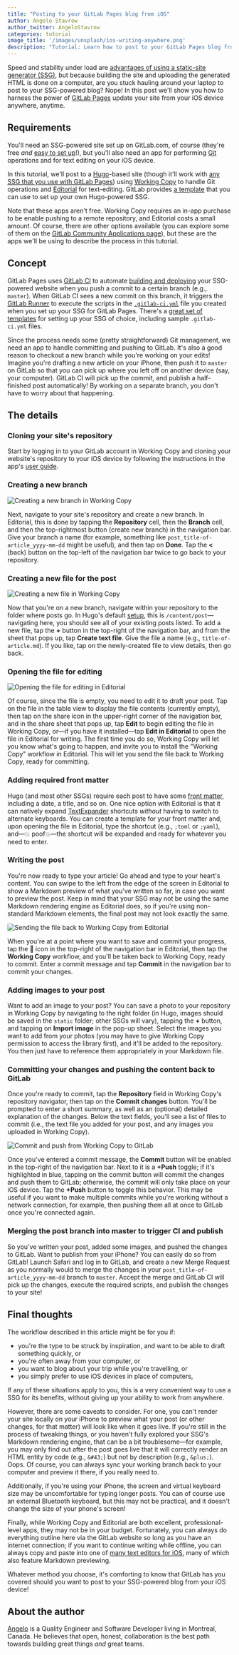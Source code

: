 ```yaml
---
title: "Posting to your GitLab Pages blog from iOS"
author: Angelo Stavrow
author_twitter: AngeloStavrow
categories: tutorial
image_title: '/images/unsplash/ios-writing-anywhere.png'
description: "Tutorial: Learn how to post to your GitLab Pages blog from anywhere, using your iOS device."
---
```


Speed and stability under load are [advantages of using a static-site generator (SSG)][1],
but because building the site and uploading the generated HTML is done on a computer,
are you stuck hauling around your laptop to post to your SSG-powered blog?
Nope! In this post we'll show you how to harness the power of [GitLab Pages][2]
update your site from your iOS device anywhere, anytime.

<!-- more -->

## Requirements

You'll need an SSG-powered site set up on GitLab.com, of course (they're free _and_
[easy to set up][3]!), but you'll also need an app for performing [Git][Git] operations
and for text editing on your iOS device.

In this tutorial, we'll post to a [Hugo][4]-based site (though it'll work with
[any SSG that you use with GitLab Pages][pageshowto]) using [Working Copy][5] to
handle Git operations and [Editorial][6] for text-editing. GitLab provides
[a template][hugotemplate] that you can use to set up your own Hugo-powered SSG.

Note that these apps aren't free. Working Copy requires an in-app purchase to be
enable pushing to a remote repository, and Editorial costs a small amount. Of course,
there are other options available (you can explore some of them on the
[GitLab Community Applications page][7]), but these are the apps we'll be using
to describe the process in this tutorial.

## Concept

GitLab Pages uses [GitLab CI][ci] to automate [building and deploying][cd] your SSG-powered
website when you push a commit to a certain branch (e.g., `master`). When GitLab CI
sees a new commit on this branch, it triggers the [GitLab Runner][gitlabrunner] to
execute the scripts in the [`.gitlab-ci.yml`][gitlabciyml] file you created when
you set up your SSG for GitLab Pages. There's a [great set of templates][templates]
for setting up your SSG of choice, including sample `.gitlab-ci.yml` files.

Since the process needs some (pretty straightforward) Git management, we need an
app to handle committing and pushing to GitLab. It's also a good reason to
checkout a new branch while you're working on your edits! Imagine you're drafting
a new article on your iPhone, then push it to `master` on GitLab so that you can
pick up where you left off on another device (say, your computer). GitLab CI will
pick up the commit, and publish a half-finished post automatically! By working on
a separate branch, you don't have to worry about that happening.

## The details

### Cloning your site's repository

Start by logging in to your GitLab account in Working Copy and cloning your website's
repository to your iOS device by following the instructions in the app's [user guide][8].

### Creating a new branch

![Creating a new branch in Working Copy](images/blogimages/posting-to-your-gitlab-pages-blog-from-ios/wc-add-new-branch-annotated.png)

Next, navigate to your site's repository and create a new branch. In Editorial,
this is done by tapping the **Repository** cell, then the **Branch** cell, and then
the top-rightmost button (create new branch) in the navigation bar. Give your branch
a name (for example, something like `post_title-of-article_yyyy-mm-dd` might be
useful), and then tap on **Done**. Tap the **<** (back) button on the top-left of
the navigation bar twice to go back to your repository.

### Creating a new file for the post

![Creating a new file in Working Copy](images/blogimages/posting-to-your-gitlab-pages-blog-from-ios/wc-add-new-file-annotated.png)

Now that you're on a new branch, navigate within your repository to the folder where
posts go. In Hugo's default [setup][hugoquickstart], this is `/content/post`&mdash;
navigating here, you should see all of your existing posts listed. To add a new
file, tap the **&#43;** button in the top-right of the navigation bar, and from
the sheet that pops up, tap **Create text file**. Give the file a name (e.g.,
`title-of-article.md`). If you like, tap on the newly-created file to view details,
then go back.

### Opening the file for editing

![Opening the file for editing in Editorial](images/blogimages/posting-to-your-gitlab-pages-blog-from-ios/wc-open-file-for-editing-annotated.png)

Of course, since the file is empty, you need to edit it to draft your post. Tap on
the file in the table view to display the file contents (currently empty), then
tap on the share icon in the upper-right corner of the navigation bar, and in the
share sheet that pops up, tap **Edit** to begin editing the file in Working Copy, or&mdash;if you have it installed&mdash;tap **Edit in Editorial** to open the
file in Editorial for writing. The first time you do so, Working Copy will let you
know what's going to happen, and invite you to install the "Working Copy" workflow
in Editorial. This will let you send the file back to Working Copy, ready for committing.

### Adding required front matter

Hugo (and most other SSGs) require each post to have some [front matter][hugofrontmatter],
including a date, a title, and so on. One nice option with Editorial is that it
can natively expand [TextExpander][9] shortcuts _without_ having to switch to
alternate keyboards. You can create a template for your front matter and, upon
opening the file in Editorial, type the shortcut (e.g., `;toml` or `;yaml`),
and&mdash;💥 poof💥&mdash;the shortcut will be expanded and ready for whatever
you need to enter.

### Writing the post

You're now ready to type your article! Go ahead and type to your heart's content.
You can swipe to the left from the edge of the screen in Editorial to show a Markdown
preview of what you've written so far, in case you want to preview the post. Keep
in mind that your SSG may not be using the same Markdown rendering engine as
Editorial does, so if you're using non-standard Markdown elements, the final post
may not look exactly the same.

![Sending the file back to Working Copy from Editorial](images/blogimages/posting-to-your-gitlab-pages-blog-from-ios/wc-editorial-workflow-annotated.png)

When you're at a point where you want to save and commit your progress, tap the 🔧
icon in the top-right of the navigation bar in Editorial, then tap the **Working
Copy** workflow, and you'll be taken back to Working Copy, ready to commit. Enter
a commit message and tap **Commit** in the navigation bar to commit your changes.

### Adding images to your post

Want to add an image to your post? You can save a photo to your repository in Working
Copy by navigating to the right folder (in Hugo, images should be saved in the
`static` folder; other SSGs will vary), tapping the **&#43;** button, and tapping
on **Import image** in the pop-up sheet. Select the images you want to add from
your photos (you may have to give Working Copy permission to access the library
first), and it'll be added to the repository. You then just have to reference them
appropriately in your Markdown file.

### Committing your changes and pushing the content back to GitLab

Once you're ready to commit, tap the **Repository** field in Working Copy's repository
navigator, then tap on the **Commit changes** button. You'll be prompted to enter
a short summary, as well as an (optional) detailed explanation of the changes. Below
the text fields, you'll see a list of files to commit (i.e., the text file you added
for your post, and any images you uploaded in Working Copy).

![Commit and push from Working Copy to GitLab](images/blogimages/posting-to-your-gitlab-pages-blog-from-ios/wc-commit-and-push-annotated.png)

Once you've entered a commit message, the **Commit** button will be enabled in the
top-right of the navigation bar. Next to it is a **&#43;Push** toggle; if it's
highlighted in blue, tapping on the commit button will commit the changes and push
them to GitLab; otherwise, the commit will only take place on your iOS device. Tap
the **&#43;Push** button to toggle this behavior. This may be useful if you want
to make multiple commits while you're working without a network connection, for
example, then pushing them all at once to GitLab once you're connected again.

### Merging the post branch into master to trigger CI and publish

So you've written your post, added some images, and pushed the changes to GitLab.
Want to publish from your iPhone? You can easily do so from GitLab! Launch
Safari and log in to GitLab, and create a new Merge Request as you normally
would to merge the changes in your `post_title-of-article_yyyy-mm-dd` branch to
`master`. Accept the merge and GitLab CI will pick up the changes, execute the
required scripts, and publish the changes to your site!

## Final thoughts

The workflow described in this article might be for you if:

- you're the type to be struck by inspiration, and want to be able to draft something
quickly, or
- you're often away from your computer, or
- you want to blog about your trip while you're travelling, or
- you simply prefer to use iOS devices in place of computers,

If any of these situations apply to you, this is a very convenient way to use a
 SSG for its benefits, without giving up your ability to work from anywhere.

However, there are some caveats to consider. For one, you can't render your site
locally on your iPhone to preview what your post (or other changes, for that matter)
will look like when it goes live. If you're still in the process of tweaking things,
or  you haven't fully explored your SSG's Markdown rendering engine, that can be
a bit troublesome&mdash;for example, you may only find out after the post goes
live that it will correctly render an HTML entity by code (e.g., `&#43;`) but not
by description (e.g., `&plus;`). Oops. Of course, you can always sync your working
branch back to your computer and preview it there, if you really need to.

Additionally, if you're using your iPhone, the screen and virtual keyboard size
may be uncomfortable for typing longer posts. You can of course use an external
Bluetooth keyboard, but this may not be practical, and it doesn't change the size
of your phone's screen!

Finally, while Working Copy and Editorial are both excellent, professional-level
apps, they may not be in your budget. Fortunately, you can always do everything
outline here via the GitLab website so long as you have an internet connection;
if you want to continue writing while offline, you can always copy and paste into
one of [many text editors for iOS][itexteditors], many of which also feature
Markdown previewing.

Whatever method you choose, it's comforting to know that GitLab has you covered
should you want to post to your SSG-powered blog from your iOS device!

## About the author

[Angelo](http://angelostavrow.com) is a Quality Engineer and Software Developer
living in Montreal, Canada. He believes that open, honest, collaboration is the
best path towards building great things _and_ great teams.

<!-- cover image: https://unsplash.com/photos/hkN2Zde2ga4 -->

[1]: https://about.gitlab.com/2016/06/03/ssg-overview-gitlab-pages-part-1-dynamic-x-static/
[2]: https://pages.gitlab.io/
[3]: https://about.gitlab.com/2016/04/07/gitlab-pages-setup/
[4]: http://gohugo.io
[5]: http://workingcopyapp.com/
[6]: http://omz-software.com/editorial/
[7]: https://about.gitlab.com/applications/
[8]: http://workingcopyapp.com/manual.html#cloning-repos
[9]: https://textexpander.com/
[Git]: https://git-scm.com/
[ci]: https://about.gitlab.com/gitlab-ci/
[cd]: https://about.gitlab.com/2016/08/05/continuous-integration-delivery-and-deployment-with-gitlab/
[templates]: https://gitlab.com/groups/pages
[gitlabrunner]: http://doc.gitlab.com/ee/ci/quick_start/README.html#shared-runners
[gitlabciyml]: https://about.gitlab.com/2016/04/07/gitlab-pages-setup/#gitlab-ci
[pageshowto]: https://about.gitlab.com/2016/06/17/ssg-overview-gitlab-pages-part-3-examples-ci/
[hugoquickstart]: http://gohugo.io/overview/quickstart/
[hugofrontmatter]: https://gohugo.io/content/front-matter/
[hugotemplate]: https://gitlab.com/pages/hugo
[itexteditors]: http://brettterpstra.com/ios-text-editors/
